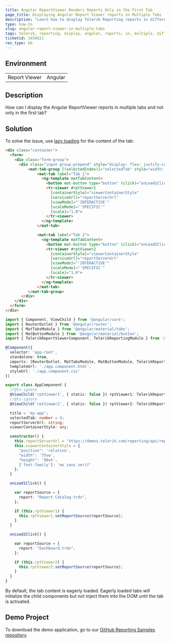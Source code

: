 ```yaml
---
title: Angular ReportViewer Renders Reports Only in the First Tab
page_title: Displaying Angular Report Viewer reports in Multiple Tabs
description: "Learn how to display Telerik Reporting reports in different tabs when using the Angular Report Viewer."
type: how-to
slug: angular-report-viewer-in-multiple-tabs
tags: telerik, reporting, display, angular, reports, in, multiple, different, tabs
ticketid: 1450621
res_type: kb
---
```


## Environment

<table>
	<tbody>
		<tr>
			<td>Report Viewer</td>
			<td>Angular</td>
		</tr>
	</tbody>
</table>

## Description

How can I display the Angular ReportViewer reports in multiple tabs and not only in the first tab?

## Solution

To solve the issue, use [lazy loading](https://material.angular.io/components/tabs/overview#lazy-loading) for the content of the tab:

````HTML
<div class="container">
  <form>
    <div class="form-group">
      <div class="input-group-prepend" style="display: flex; justify-content: center;">
          <mat-tab-group [(selectedIndex)]="selectedTab" style="width: 75vw;">
              <mat-tab label="Tab 1">
                <ng-template matTabContent>
                  <button mat-button type="button" (click)="onLoad1Click()">Load</button>
                  <tr-viewer #rptViewer1
                    [containerStyle]="viewerContainerStyle"
                    [serviceUrl]="reportServerUrl"
                    [viewMode]="'INTERACTIVE'"
                    [scaleMode]="'SPECIFIC'"
                    [scale]="1.0">
                  </tr-viewer>
                </ng-template>
              </mat-tab>

              <mat-tab label="Tab 2">
                <ng-template matTabContent>
                  <button mat-button type="button" (click)="onLoad2Click()">Load</button>
                  <tr-viewer #rptViewer2
                    [containerStyle]="viewerContainerStyle"
                    [serviceUrl]="reportServerUrl"
                    [viewMode]="'INTERACTIVE'"
                    [scaleMode]="'SPECIFIC'"
                    [scale]="1.0">
                  </tr-viewer>
                </ng-template>
              </mat-tab>
          </mat-tab-group>
       </div>
    </div>
  </form>
</div>
````
````TypeScript
import { Component, ViewChild } from '@angular/core';
import { RouterOutlet } from '@angular/router';
import { MatTabsModule } from '@angular/material/tabs';
import { MatButtonModule } from '@angular/material/button';
import { TelerikReportViewerComponent, TelerikReportingModule } from '@progress/telerik-angular-report-viewer';

@Component({
  selector: 'app-root',
  standalone: true,
  imports: [RouterOutlet, MatTabsModule, MatButtonModule, TelerikReportingModule],
  templateUrl: './app.component.html',
  styleUrl: './app.component.css'
})

export class AppComponent {
  //@ts-ignore
  @ViewChild('rptViewer1', { static: false }) rptViewer1: TelerikReportViewerComponent;
  //@ts-ignore
  @ViewChild('rptViewer2', { static: false }) rptViewer2: TelerikReportViewerComponent;

  title = 'my-app';
  selectedTab: number = 0;
  reportServerUrl: string;
  viewerContainerStyle: any;

  constructor() {
    this.reportServerUrl = 'https://demos.telerik.com/reporting/api/reports';
    this.viewerContainerStyle = {
      "position": 'relative',
      "width": '75vw',
      "height": '90vh',
      ['font-family']: 'ms sans serif'
    };
  }

  onLoad1Click() {

    var reportSource = {
      report: "Report Catalog.trdx",
    };

    if (this.rptViewer1) {
      this.rptViewer1.setReportSource(reportSource);
    }
  }

  onLoad2Click() {

    var reportSource = {
      report: "Dashboard.trdx",
    };

    if (this.rptViewer2) {
      this.rptViewer2.setReportSource(reportSource);
    }
  }
}

````

By default, the tab content is eagerly loaded. Eagerly loaded tabs will initialize the child components but not inject them into the DOM until the tab is activated.

## Demo Project

To download the demo application, go to our [GitHub Reporting Samples repository](https://github.com/telerik/reporting-samples/tree/master/AngularReportViewerInMultipleTabs).
